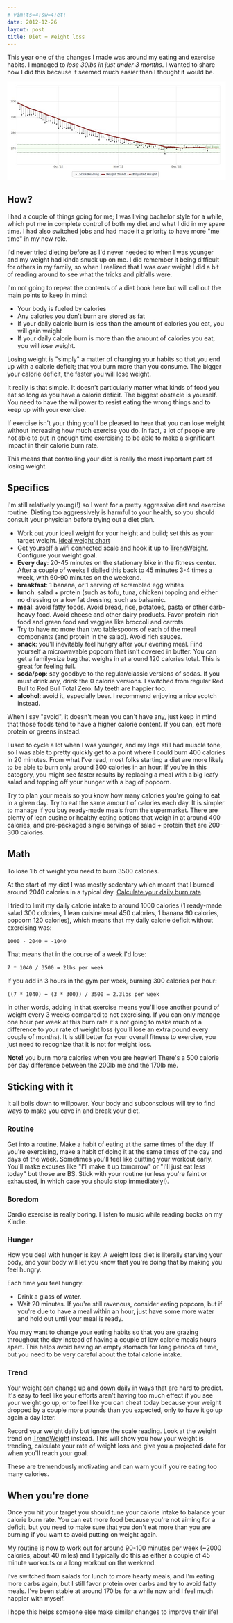 ```yaml
---
# vim:ts=4:sw=4:et:
date: 2012-12-26
layout: post
title: Diet + Weight loss
---
```


This year one of the changes I made was around my eating and exercise habits.
I managed to *lose 30lbs in just under 3 months*.  I wanted to share how I did
this because it seemed much easier than I thought it would be.

<img src="/images/weight-loss.jpg">

<!-- more -->

## How?

I had a couple of things going for me; I was living bachelor style for a
while, which put me in complete control of both my diet and what I did in my
spare time.  I had also switched jobs and had made it a priority to have
more "me time" in my new role.

I'd never tried dieting before as I'd never needed to when I was younger and
my weight had kinda snuck up on me.  I did remember it being difficult for
others in my family, so when I realized that I was over weight I did a bit of
reading around to see what the tricks and pitfalls were.

I'm not going to repeat the contents of a diet book here but will call out the
main points to keep in mind:

 * Your body is fueled by calories
 * Any calories you don't burn are stored as fat
 * If your daily calorie burn is less than the amount of calories you eat, you will gain weight
 * If your daily calorie burn is more than the amount of calories you eat, you will *lose* weight.

Losing weight is "simply" a matter of changing your habits so that you end up
with a calorie deficit; that you burn more than you consume.  The bigger your
calorie deficit, the faster you will lose weight.

It really is that simple.  It doesn't particularly matter what kinds of food
you eat so long as you have a calorie deficit.  The biggest obstacle is
yourself.  You need to have the willpower to resist eating the wrong things
and to keep up with your exercise.

If exercise isn't your thing you'll be pleased to hear that you can lose
weight without increasing how much exercise you do.  In fact, a lot of people
are not able to put in enough time exercising to be able to make a significant
impact in their calorie burn rate.

This means that controlling your diet is really the most important part of
losing weight.

## Specifics

I'm still relatively young(!) so I went for a pretty aggressive diet and
exercise routine.  Dieting too aggressively is harmful to your health, so
you should consult your physician before trying out a diet plan.

 * Work out your ideal weight for your height and build; set this as your target weight.  [Ideal weight chart](http://www.healthchecksystems.com/heightweightchart.htm)
 * Get yourself a wifi connected scale and hook it up to [TrendWeight](https://trendweight.com).  Configure your weight goal.
 * **Every day**: 20-45 minutes on the stationary bike in the fitness center.
   After a couple of weeks I dialled this back to 45 minutes 3-4 times a week,
   with 60-90 minutes on the weekend.
 * **breakfast**: 1 banana, or 1 serving of scrambled egg whites
 * **lunch**: salad + protein (such as tofu, tuna, chicken) topping and either no dressing or a low fat dressing, such as balsamic.
 * **meal**: avoid fatty foods.  Avoid bread, rice, potatoes, pasta or other carb-heavy food.  Avoid cheese and other dairy products.  Favor protein-rich food and green food and veggies like broccoli and carrots.
 * Try to have no more than two tablespoons of each of the meal components (and protein in the salad).  Avoid rich sauces.
 * **snack**: you'll inevitably feel hungry after your evening meal.  Find yourself a microwavable popcorn that isn't covered in butter.  You can get a family-size bag that weighs in at around 120 calories total.  This is great for feeling full.
 * **soda/pop**: say goodbye to the regular/classic versions of sodas.  If you must drink any, drink the 0 calorie versions.  I switched from regular Red Bull to Red Bull Total Zero.  My teeth are happier too.
 * **alcohol**: avoid it, especially beer.  I recommend enjoying a nice scotch instead.

When I say "avoid", it doesn't mean you can't have any, just keep in mind that
those foods tend to have a higher calorie content.  If you can, eat more
protein or greens instead.

I used to cycle a lot when I was younger, and my legs still had muscle tone,
so I was able to pretty quickly get to a point where I could burn 400 calories
in 20 minutes.  From what I've read, most folks starting a diet are more
likely to be able to burn only around 300 calories in an hour.  If you're in
this category, you might see faster results by replacing a meal with a big
leafy salad and topping off your hunger with a bag of popcorn.

Try to plan your meals so you know how many calories you're going to eat in a
given day.  Try to eat the same amount of calories each day.  It is simpler to
manage if you buy ready-made meals from the supermarket.  There are plenty of
lean cusine or healthy eating options that weigh in at around 400 calories,
and pre-packaged single servings of salad + protein that are 200-300 calories.

## Math

To lose 1lb of weight you need to burn 3500 calories.

At the start of my diet I was mostly sedentary which meant that I burned around 2040 calories in a typical day.  [Calculate your daily burn rate](http://caloriecount.about.com/cc/calories-burned.php).

I tried to limit my daily calorie intake to around 1000 calories (1 ready-made
salad 300 colories, 1 lean cuisine meal 450 calories, 1 banana 90 calories,
popcorn 120 calories), which means that my daily calorie deficit without
exercising was:

    1000 - 2040 = -1040

That means that in the course of a week I'd lose:

    7 * 1040 / 3500 = 2lbs per week

If you add in 3 hours in the gym per week, burning 300 calories per hour:

    ((7 * 1040) + (3 * 300)) / 3500 = 2.3lbs per week

In other words, adding in that exercise means you'll lose another pound of
weight every 3 weeks compared to not exercising.  If you can only manage one
hour per week at this burn rate it's not going to make much of a difference to
your rate of weight loss (you'll lose an extra pound every couple of months).
It is still better for your overall fitness to exercise, you just need to
recognize that it is not for weight loss.

**Note!** you burn more calories when you are heavier!  There's a 500 calorie
per day difference between the 200lb me and the 170lb me.

## Sticking with it

It all boils down to willpower.  Your body and subconscious will try to
find ways to make you cave in and break your diet.

### Routine

Get into a routine.  Make a habit of eating at the same times of the day.  If
you're exercising, make a habit of doing it at the same times of the day and
days of the week.  Sometimes you'll feel like quitting your workout early.
You'll make excuses like "I'll make it up tomorrow" or "I'll just eat less
today" but those are BS.  Stick with your routine (unless you're faint or
exhausted, in which case you should stop immediately!).

### Boredom

Cardio exercise is really boring.  I listen to music while reading books on my Kindle.

### Hunger

How you deal with hunger is key.  A weight loss diet is literally starving
your body, and your body will let you know that you're doing that by making
you feel hungry.

Each time you feel hungry:

 * Drink a glass of water.
 * Wait 20 minutes.  If you're still ravenous, consider eating popcorn, but if you're due to have a meal within an hour, just have some more water and hold out until your meal is ready.

You may want to change your eating habits so that you are grazing throughout
the day instead of having a couple of low calorie meals hours apart.  This
helps avoid having an empty stomach for long periods of time, but you need to
be very careful about the total calorie intake.

### Trend

Your weight can change up and down daily in ways that are hard to predict.
It's easy to feel like your efforts aren't having too much effect if you see
your weight go up, or to feel like you can cheat today because your weight
dropped by a couple more pounds than you expected, only to have it go up again
a day later.

Record your weight daily but ignore the scale reading.  Look at the weight
trend on [TrendWeight](https://trendweight.com) instead.  This will show you
how your weight is trending, calculate your rate of weight loss and give you a
projected date for when you'll reach your goal.

These are tremendously motivating and can warn you if you're eating too many
calories.

## When you're done

Once you hit your target you should tune your calorie intake to balance your
calorie burn rate.  You can eat more food because you're not aiming for a
deficit, but you need to make sure that you don't eat more than you are
burning if you want to avoid putting on weight again.

My routine is now to work out for around 90-100 minutes per week (~2000
calories, about 40 miles) and I typically do this as either a couple of 45
minute workouts or a long workout on the weekend.

I've switched from salads for lunch to more hearty meals, and I'm eating more
carbs again, but I still favor protein over carbs and try to avoid fatty
meals.  I've been stable at around 170lbs for a while now and I feel much
happier with myself.

I hope this helps someone else make similar changes to improve their life!

